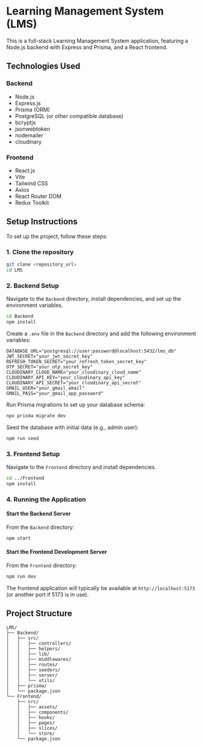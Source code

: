 # Learning Management System (LMS)

This is a full-stack Learning Management System application, featuring a Node.js backend with Express and Prisma, and a React frontend.

## Technologies Used

### Backend
- Node.js
- Express.js
- Prisma (ORM)
- PostgreSQL (or other compatible database)
- bcryptjs
- jsonwebtoken
- nodemailer
- cloudinary

### Frontend
- React.js
- Vite
- Tailwind CSS
- Axios
- React Router DOM
- Redux Toolkit

## Setup Instructions

To set up the project, follow these steps:

### 1. Clone the repository

```bash
git clone <repository_url>
cd LMS
```

### 2. Backend Setup

Navigate to the `Backend` directory, install dependencies, and set up the environment variables.

```bash
cd Backend
npm install
```

Create a `.env` file in the `Backend` directory and add the following environment variables:

```
DATABASE_URL="postgresql://user:password@localhost:5432/lms_db"
JWT_SECRET="your_jwt_secret_key"
REFRESH_TOKEN_SECRET="your_refresh_token_secret_key"
OTP_SECRET="your_otp_secret_key"
CLOUDINARY_CLOUD_NAME="your_cloudinary_cloud_name"
CLOUDINARY_API_KEY="your_cloudinary_api_key"
CLOUDINARY_API_SECRET="your_cloudinary_api_secret"
GMAIL_USER="your_gmail_email"
GMAIL_PASS="your_gmail_app_password"
```

Run Prisma migrations to set up your database schema:

```bash
npx prisma migrate dev
```

Seed the database with initial data (e.g., admin user):

```bash
npm run seed
```

### 3. Frontend Setup

Navigate to the `Frontend` directory and install dependencies.

```bash
cd ../Frontend
npm install
```

### 4. Running the Application

#### Start the Backend Server

From the `Backend` directory:

```bash
npm start
```

#### Start the Frontend Development Server

From the `Frontend` directory:

```bash
npm run dev
```

The frontend application will typically be available at `http://localhost:5173` (or another port if 5173 is in use).

## Project Structure

```
LMS/
├── Backend/
│   ├── src/
│   │   ├── controllers/
│   │   ├── helpers/
│   │   ├── lib/
│   │   ├── middlewares/
│   │   ├── routes/
│   │   ├── seeders/
│   │   ├── server/
│   │   └── utils/
│   ├── prisma/
│   └── package.json
└── Frontend/
    ├── src/
    │   ├── assets/
    │   ├── components/
    │   ├── hooks/
    │   ├── pages/
    │   ├── slices/
    │   └── store/
    └── package.json
```
